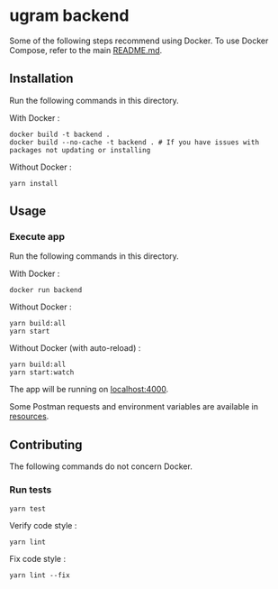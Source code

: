 # ugram backend

Some of the following steps recommend using Docker. To use Docker Compose, refer to the main [README.md](../README.md).

## Installation

Run the following commands in this directory.

With Docker : 
```shell
docker build -t backend .
docker build --no-cache -t backend . # If you have issues with packages not updating or installing
```

Without Docker : 
```
yarn install
```

## Usage

### Execute app

Run the following commands in this directory.

With Docker :
```shell
docker run backend
```

Without Docker :
```
yarn build:all
yarn start
```

Without Docker (with auto-reload) :
```
yarn build:all
yarn start:watch
```

The app will be running on [localhost:4000](http://localhost:4000).

Some Postman requests and environment variables are available in [resources](resources).

## Contributing

The following commands do not concern Docker.

### Run tests

```
yarn test
```

Verify code style :
```
yarn lint
```

Fix code style :
```
yarn lint --fix
```
